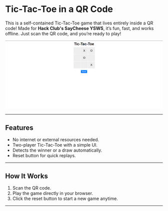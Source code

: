 # Tic-Tac-Toe in a QR Code

This is a self-contained Tic-Tac-Toe game that lives entirely inside a QR code! Made for **Hack Club's SayCheese YSWS**, it’s fun, fast, and works offline. Just scan the QR code, and you’re ready to play!

![Game Screenshot](screenshot.png)

---

## Features
- No internet or external resources needed.
- Two-player Tic-Tac-Toe with a simple UI.
- Detects the winner or a draw automatically.
- Reset button for quick replays.

---

## How It Works
1. Scan the QR code.
2. Play the game directly in your browser.
3. Click the reset button to start a new game anytime.

---
